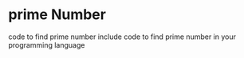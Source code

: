 # prime Number
code to find prime number
include code to find prime number in your programming language
